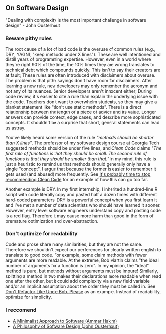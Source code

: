 ## On Software Design
"Dealing with complexity is the most important challenge in software design" - John Ousterhout

### Beware pithy rules
The root cause of a lot of bad code is the overuse of common rules (e.g., DRY, YAGNI, "keep methods under X lines"). These are well intentioned and distill years of programming expertise. However, even in a world where they're right 90% of the time, the 10% times they are wrong translates to technical debt which compounds quickly. This isn't to say their creators are at fault; These rules are often introduced with disclaimers about overuse. The problem is that pithy sayings don't have room for disclaimers. After learning a new rule, new developers may only remember the acronym and not any of its nuances. Senior developers aren't innocent either; During code review, it's easier to cite a rule than explain the underlying issue with the code. Teachers don't want to overwhelm students, so they may give a blanket statement like "don't use static methods". There is a direct relationship between the length of a piece of advice and its value. Longer answers can provide context, edge cases, and describe more sophisticated concepts. It shouldn't be a surprise that short, general statements can lead us astray.

You've likely heard some version of the rule *"methods should be shorter than X lines"*. The professor of my software design course at Georgia Tech suggested methods should be under five lines, and *Clean Code* claims *"The first rule of functions is that they should be small. The second rule of functions is that they should be smaller than that."* In my mind, this rule is just a heuristic to remind us that methods should generally only have a single "concept". I argue that because the former is easier to remember it gets used (and abused) more frequently. See [It's probably time to stop recommending Clean Code](https://qntm.org/clean) for an example of how this can go too far. 

Another example is DRY. In my first internship, I inherited a hundred-line R script with code literally copy and pasted half a dozen times with different hard-coded parameters. DRY is a powerful concept when you first learn it and I've met a number of data scientists who should have learned it sooner. However, entry level software engineers understand copy and pasting code is a red flag. Therefore it may cause more harm than good in the form of premature optimization and over-abstraction. 

### Don't optimize for readability
Code and prose share many similarities, but they are not the same. Therefore we shouldn't expect our perferences for clearly written english to translate to good code. For example, some claim methods with fewer arguments are more readable. At the extreme, Bob Martin claims "the ideal number of arguments for a function is zero". In my opinion, the "ideal" method is pure, but methods without arguments must be impure! Similarly, splitting a method in two makes their declarations more readable when read one after the other, but it could add complexity via a new field variable and/or an implicit assumption about the order they must be called in. See [Don't Refactor Like Uncle Bob. Please](https://theaxolot.wordpress.com/2024/05/08/dont-refactor-like-uncle-bob-please/) as an example. Instead of readability, optimize for simplicity.

### I reccomend
- [A Minimalist Approach to Software (Ammar Hakim)](https://ammar-hakim.org/sj/pn/pn0/pn0-minimalism.html#pn0-a-minimalist-approach-to-software)  
- [A Philosophy of Software Design (John Ousterhout)](https://ammar-hakim.org/sj/pn/pn0/pn0-minimalism.html#pn0-a-minimalist-approach-to-software)


